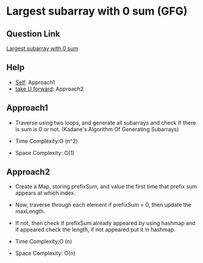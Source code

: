 
# Largest subarray with 0 sum (GFG)


## Question Link

[Largest subarray with 0 sum](https://practice.geeksforgeeks.org/problems/largest-subarray-with-0-sum/1)

## Help

- [Self](#): Approach1
- [take U forward](https://www.youtube.com/watch?list=PLgUwDviBIf0p4ozDR_kJJkONnb1wdx2Ma&v=xmguZ6GbatA): Approach2


## Approach1

- Traverse using two loops, and generate all subarrays and check if there is sum is 0 or not. (Kadane's Algorithm Of Generating Subarrays)

- Time Complexity:O (n^2)

- Space Complexity: O(1)

## Approach2

- Create a Map, storing prefixSum, and value the first time that prefix sum appears at which index.

- Now, traverse through each element if prefixSum = 0, then update the maxLength.

- If not, then check if prefixSum already appeared by using hashmap and if appeared check the length, if not appeared put it in hashmap.

- Time Complexity:O (n)

- Space Complexity: O(n)

